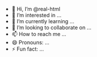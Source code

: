 - 👋 Hi, I’m @real-html
- 👀 I’m interested in ...
- 🌱 I’m currently learning ...
- 💞️ I’m looking to collaborate on ...
- 📫 How to reach me ...
- 😄 Pronouns: ...
- ⚡ Fun fact: ...

<!---
real-html/real-html is a ✨ special ✨ repository because its `README.md` (this file) appears on your GitHub profile.
You can click the Preview link to take a look at your changes.
--->
